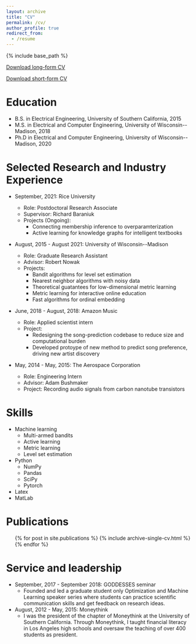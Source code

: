 ```yaml
---
layout: archive
title: "CV"
permalink: /cv/
author_profile: true
redirect_from:
  - /resume
---
```


{% include base_path %}

[Download long-form CV](http://blakemas.github.io/files/mason_CV_long.pdf)

[Download short-form CV](http://blakemas.github.io/files/mason_CV_short.pdf)

Education
======
* B.S. in Electrical Engineering, University of Southern California, 2015
* M.S. in Electrical and Computer Engineering, University of Wisconsin--Madison, 2018
* Ph.D in Electrical and Computer Engineering, University of Wisconsin--Madison, 2020

Selected Research and Industry Experience
======
* September, 2021: Rice University
  * Role: Postdoctoral Research Associate
  * Supervisor: Richard Baraniuk
  * Projects (Ongoing):
    * Connecting membership inference to overparamterization
    * Active learning for knowledge graphs for intelligent textbooks

* August, 2015 - August 2021: University of Wisconsin--Madison
  * Role: Graduate Research Assistant
  * Advisor: Robert Nowak
  * Projects:
    * Bandit algorithms for level set estimation
    * Nearest neighbor algorithms with noisy data
    * Theoretical guatantees for low-dimensional metric learning
    * Metric learning for interactive online education
    * Fast algorithms for ordinal embedding

* June, 2018 - August, 2018: Amazon Music
  * Role: Applied scientist intern
  * Project: 
    * Redesigning the song-prediction codebase to reduce size and computational burden
    * Developed protoype of new method to predict song preference, driving new artist discovery

* May, 2014 - May, 2015: The Aerospace Corporation
  * Role: Engineering Intern
  * Advisor: Adam Bushmaker
  * Project: Recording audio signals from carbon nanotube transistors


Skills
======
* Machine learning
  * Multi-armed bandits
  * Active learning
  * Metric learning
  * Level set estimation
* Python
  * NumPy
  * Pandas
  * SciPy
  * Pytorch
* Latex
* MatLab

Publications
======
  <ul>{% for post in site.publications %}
    {% include archive-single-cv.html %}
  {% endfor %}</ul>


Service and leadership
======
* September, 2017 - September 2018: GODDESSES seminar
  * Founded and led a graduate student only Optimization and Machine Learning speaker series where students can practice scientific communication skills and get feedback on research ideas.
* August, 2012 - May, 2015: Moneythink
  * I was the president of the chapter of Moneythink at the University of Southern California. Through Moneythink, I taught financial literacy in Los Angeles high schools and oversaw the teaching of over 400 students as president. 

<!-- Talks
======
  <ul>{% for post in site.talks %}
    {% include archive-single-talk-cv.html %}
  {% endfor %}</ul>
  
Teaching
======
  <ul>{% for post in site.teaching %}
    {% include archive-single-cv.html %}
  {% endfor %}</ul>
 -->  
